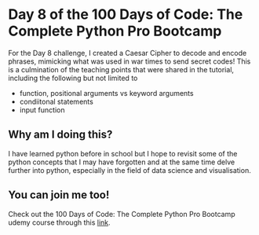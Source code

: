 <h1>Day 8 of the 100 Days of Code: The Complete Python Pro Bootcamp</h1>
<p>For the Day 8 challenge, I created a Caesar Cipher to decode and encode phrases, mimicking what was used in war times to send secret codes! This is a culmination of the teaching points that were shared in the tutorial, including the following but not limited to</p>
<ul>
  <li>function, positional arguments vs keyword arguments</li>
  <li>condiitonal statements</li>
  <li>input function</li>
</ul>

<h2>Why am I doing this?</h2>
<p>I have learned python before in school but I hope to revisit some of the python concepts that I may have forgotten and at the same time delve further into python, especially in the field of data science and visualisation.</p>

<h2>You can join me too!</h2>
<p> Check out the 100 Days of Code: The Complete Python Pro Bootcamp udemy course through this <a href="https://www.udemy.com/course/100-days-of-code/">link</a>.</p>
